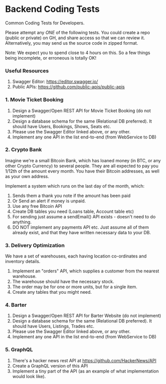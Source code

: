 # Backend Coding Tests
Common Coding Tests for Developers.

Please attempt any *ONE* of the following tests.
You could create a repo (public or private) on GH, and share access so that we can review it.
Alternatively, you may send us the source code in zipped format.

Note: We expect you to spend close to 4 hours on this. So a few things being incomplete, or erroneous is totally OK!

### Useful Resources

1. Swagger Editor: https://editor.swagger.io/
2. Public APIs: https://github.com/public-apis/public-apis

### 1. Movie Ticket Booking

1. Design a Swagger/Open REST API for Movie Ticket Booking (do not implement)
2. Design a database schema for the same (Relational DB preferred). It should have Users, Bookings, Shows, Seats etc.
3. Please use the Swagger Editor linked above, or any other.
4. Implement any one API in the list end-to-end (from WebService to DB)

### 2. Crypto Bank

Imagine we're a small Bitcoin Bank, which has loaned money (in BTC, or any other Crypto Currency) to several people.
They are all expected to pay you 1/12th of the amount every month. You have their Bitcoin addresses, as well as your own address.

Implement a system which runs on the last day of the month, which:
1. Sends them a thank you note if the amount has been paid
2. Or Send an alert if money is unpaid.
3. Use any free Bitcoin API
4. Create DB tables you need (Loans table, Account table etc)
5. For sending just assume a sendEmail() API exists - doesn't need to do anything.
6. DO NOT implement any payments API etc. Just assume all of them already exist, and that they have written necessary data to your DB.

### 3. Delivery Optimization

We have a set of warehouses, each having location co-ordinates and inventory details.

1. Implement an "orders" API, which supplies a customer from the nearest warehouse. 
2. The warehouse should have the necessary stock.
3. The order may be for one or more units, but for a single item.
4. Create any tables that you might need.

### 4. Barter

1. Design a Swagger/Open REST API for Barter Website (do not implement)
2. Design a database schema for the same (Relational DB preferred). It should have Users, Listings, Trades etc.
3. Please use the Swagger Editor linked above, or any other.
4. Implement any one API in the list end-to-end (from WebService to DB)

### 5. GraphQL

1. There's a hacker news rest API at https://github.com/HackerNews/API
2. Create a GraphQL version of this API
3. Implement a tiny part of the API (as an example of what implementation would look like). 

